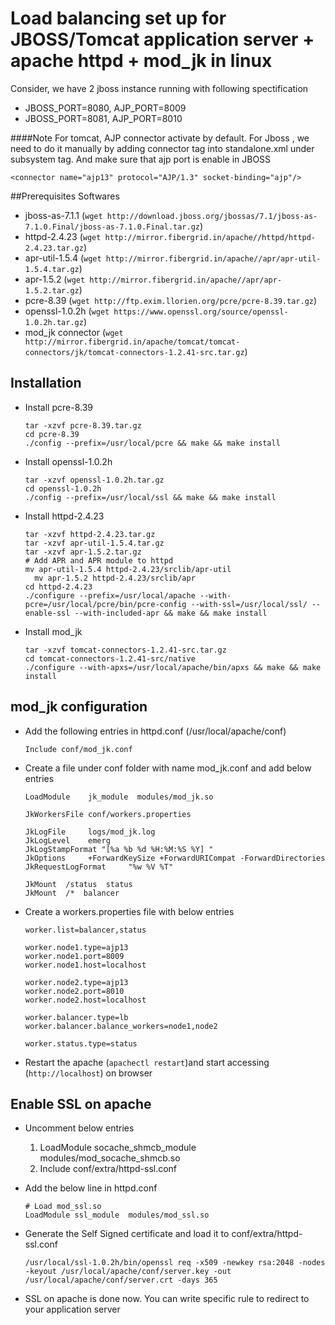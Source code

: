 Load balancing set up for JBOSS/Tomcat application server + apache httpd + mod_jk in linux
===================================================================================

Consider, we have 2 jboss instance running with following spectification
- JBOSS_PORT=8080, AJP_PORT=8009
- JBOSS_PORT=8081, AJP_PORT=8010

####Note
For tomcat, AJP connector activate by default. For Jboss , we need to do it manually by adding connector tag into standalone.xml under subsystem tag. And make sure that ajp port is enable in JBOSS

```
<connector name="ajp13" protocol="AJP/1.3" socket-binding="ajp"/>
```

##Prerequisites Softwares
- jboss-as-7.1.1 (``` wget http://download.jboss.org/jbossas/7.1/jboss-as-7.1.0.Final/jboss-as-7.1.0.Final.tar.gz ```)
- httpd-2.4.23 (``` wget http://mirror.fibergrid.in/apache//httpd/httpd-2.4.23.tar.gz ```)
- apr-util-1.5.4 (``` wget http://mirror.fibergrid.in/apache//apr/apr-util-1.5.4.tar.gz ```)
- apr-1.5.2 (``` wget http://mirror.fibergrid.in/apache//apr/apr-1.5.2.tar.gz ```)
- pcre-8.39 (``` wget http://ftp.exim.llorien.org/pcre/pcre-8.39.tar.gz ```)
- openssl-1.0.2h (``` wget https://www.openssl.org/source/openssl-1.0.2h.tar.gz ```)
- mod_jk connector (``` wget http://mirror.fibergrid.in/apache/tomcat/tomcat-connectors/jk/tomcat-connectors-1.2.41-src.tar.gz ```)

## Installation 
- Install pcre-8.39

    ```
    tar -xzvf pcre-8.39.tar.gz
    cd pcre-8.39
    ./config --prefix=/usr/local/pcre && make && make install
    ```
- Install openssl-1.0.2h

    ```
    tar -xzvf openssl-1.0.2h.tar.gz
    cd openssl-1.0.2h
    ./config --prefix=/usr/local/ssl && make && make install
    ```
- Install httpd-2.4.23

    ```
    tar -xzvf httpd-2.4.23.tar.gz
    tar -xzvf apr-util-1.5.4.tar.gz
    tar -xzvf apr-1.5.2.tar.gz
    # Add APR and APR module to httpd
    mv apr-util-1.5.4 httpd-2.4.23/srclib/apr-util
	  mv apr-1.5.2 httpd-2.4.23/srclib/apr
    cd httpd-2.4.23
    ./configure --prefix=/usr/local/apache --with-pcre=/usr/local/pcre/bin/pcre-config --with-ssl=/usr/local/ssl/ --enable-ssl --with-included-apr && make && make install
    ```
- Install mod_jk

    ```
    tar -xzvf tomcat-connectors-1.2.41-src.tar.gz
    cd tomcat-connectors-1.2.41-src/native
    ./configure --with-apxs=/usr/local/apache/bin/apxs && make && make install
    ```
## mod_jk configuration
- Add the following entries in httpd.conf (/usr/local/apache/conf)

    ```
    Include conf/mod_jk.conf
    ```

- Create a file under conf folder with name mod_jk.conf and add below entries

    
    ```
    LoadModule    jk_module  modules/mod_jk.so

    JkWorkersFile conf/workers.properties

    JkLogFile     logs/mod_jk.log
    JkLogLevel    emerg
    JkLogStampFormat "[%a %b %d %H:%M:%S %Y] "
    JkOptions     +ForwardKeySize +ForwardURICompat -ForwardDirectories
    JkRequestLogFormat     "%w %V %T"

    JkMount  /status  status
    JkMount  /*  balancer

    ```
    
- Create a workers.properties file with below entries
    

    ```
    worker.list=balancer,status

    worker.node1.type=ajp13
    worker.node1.port=8009
    worker.node1.host=localhost
    
    worker.node2.type=ajp13
    worker.node2.port=8010
    worker.node2.host=localhost
    
    worker.balancer.type=lb
    worker.balancer.balance_workers=node1,node2
    
    worker.status.type=status

    ```
- Restart the apache (``` apachectl restart ```)and start accessing (``` http://localhost ```) on browser


## Enable SSL on apache

- Uncomment below entries
    1. LoadModule socache_shmcb_module modules/mod_socache_shmcb.so
    2. Include conf/extra/httpd-ssl.conf
- Add the below line in httpd.conf
    
    ```
    # Load mod_ssl.so
    LoadModule ssl_module  modules/mod_ssl.so
    ```


- Generate the Self Signed certificate and load it to conf/extra/httpd-ssl.conf
    
    ``` /usr/local/ssl-1.0.2h/bin/openssl req -x509 -newkey rsa:2048 -nodes -keyout /usr/local/apache/conf/server.key -out /usr/local/apache/conf/server.crt -days 365 ```
- SSL on apache is done now. You can write specific rule to redirect to your application server
